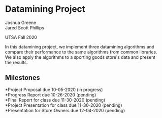 # Datamining Project

Joshua Greene  
Jared Scott Phillips

UTSA Fall 2020

In this datamining project, we implement three datamining algorithms and compare their performance to the same algorithms from common libraries.  We also apply the algorithms to a sporting goods store's data and present the results.

## Milestones

  *Project Proposal                  due 10-05-2020 (in progress)  
  *Progress Report                   due 10-26-2020 (pending)  
  *Final Report for class            due 11-30-2020 (pending)  
  *Project Presentation for class    due 11-30-2020 (pending)  
  *Presentation for Store Owners     due 12-04-2020 (pending)  
